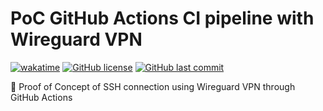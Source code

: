 # PoC GitHub Actions CI pipeline with Wireguard VPN

[![wakatime](https://wakatime.com/badge/github/GuilhermeStracini/POC-GHActions-CI-Wireguard-VPN.svg)](https://wakatime.com/badge/github/GuilhermeStracini/POC-GHActions-CI-Wireguard-VPN)
[![GitHub license](https://img.shields.io/github/license/GuilhermeStracini/POC-GHActions-CI-Wireguard-VPN)](https://github.com/GuilhermeStracini/POC-GHActions-CI-Wireguard-VPN)
[![GitHub last commit](https://img.shields.io/github/last-commit/GuilhermeStracini/POC-GHActions-CI-Wireguard-VPN)](https://github.com/GuilhermeStracini/POC-GHActions-CI-Wireguard-VPN)

🔬 Proof of Concept of SSH connection using Wireguard VPN through GitHub Actions
